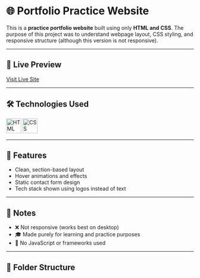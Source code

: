 # 🌐 Portfolio Practice Website

This is a **practice portfolio website** built using only **HTML and CSS**. The purpose of this project was to understand webpage layout, CSS styling, and responsive structure (although this version is not responsive).

---

## 🔗 Live Preview

[Visit Live Site](https://superlative-druid-3b588f.netlify.app/)

---

## 🛠 Technologies Used

<p align="left">
  <img src="https://cdn.jsdelivr.net/gh/devicons/devicon/icons/html5/html5-original.svg" alt="HTML" width="40" />
  <img src="https://cdn.jsdelivr.net/gh/devicons/devicon/icons/css3/css3-original.svg" alt="CSS" width="40" />
</p>

---

## 🎯 Features

- Clean, section-based layout  
- Hover animations and effects  
- Static contact form design  
- Tech stack shown using logos instead of text  

---

## 📌 Notes

- ❌ Not responsive (works best on desktop)  
- 🎓 Made purely for learning and practice purposes  
- 🧪 No JavaScript or frameworks used

---

## 📁 Folder Structure


